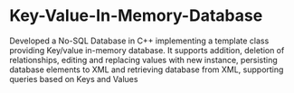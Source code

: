 # Key-Value-In-Memory-Database
Developed a No-SQL Database in C++ implementing a template class providing Key/value in-memory database. It supports addition, deletion of relationships, editing and replacing values with new instance, persisting database elements to XML and retrieving database from XML, supporting queries based on Keys and Values
